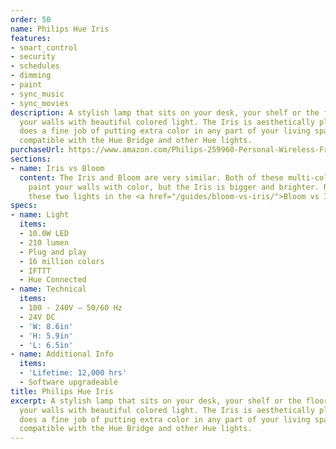 ```yaml
---
order: 50
name: Philips Hue Iris
features:
- smart_control
- security
- schedules
- dimming
- paint
- sync_music
- sync_movies
description: A stylish lamp that sits on your desk, your shelf or the floor and washes
  your walls with beautiful colored light. The Iris is aesthetically pleasing and
  does a fine job of putting extra color in any part of your living space. This is
  compatible with the Hue Bridge and other Hue lights.
purchaseUrl: https://www.amazon.com/Philips-259960-Personal-Wireless-Frustration/dp/B00KOB81S8?tag=meethue-20
sections:
- name: Iris vs Bloom
  content: The Iris and Bloom are very similar. Both of these multi-color light fixtures
    paint your walls with color, but the Iris is bigger and brighter. Read more about
    these two lights in the <a href="/guides/bloom-vs-iris/">Bloom vs Iris Guide</a>.
specs:
- name: Light
  items:
  - 10.0W LED
  - 210 lumen
  - Plug and play
  - 16 million colors
  - IFTTT
  - Hue Connected
- name: Technical
  items:
  - 100 - 240V – 50/60 Hz
  - 24V DC
  - 'W: 8.6in'
  - 'H: 5.9in'
  - 'L: 6.5in'
- name: Additional Info
  items:
  - 'Lifetime: 12,000 hrs'
  - Software upgradeable
title: Philips Hue Iris
excerpt: A stylish lamp that sits on your desk, your shelf or the floor and washes
  your walls with beautiful colored light. The Iris is aesthetically pleasing and
  does a fine job of putting extra color in any part of your living space. This is
  compatible with the Hue Bridge and other Hue lights.
---
```

